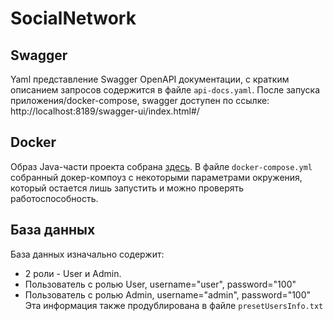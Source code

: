 # SocialNetwork

## Swagger
Yaml представление Swagger OpenAPI документации, с кратким описанием запросов содержится в файле `api-docs.yaml`.
После запуска приложения/docker-compose, swagger доступен по ссылке: http://localhost:8189/swagger-ui/index.html#/


## Docker

Образ Java-части проекта собрана [здесь](https://hub.docker.com/repository/docker/kattsyn/socialnet_back_java/general).
В файле `docker-compose.yml` собранный докер-компоуз с некоторыми параметрами окружения, который остается лишь запустить и можно проверять работоспособность.


## База данных

База данных изначально содержит:
- 2 роли - User и Admin.
- Пользователь с ролью User, username="user", password="100"
- Пользователь с ролью Admin, username="admin", password="100"
Эта информация также продублирована в файле `presetUsersInfo.txt`
